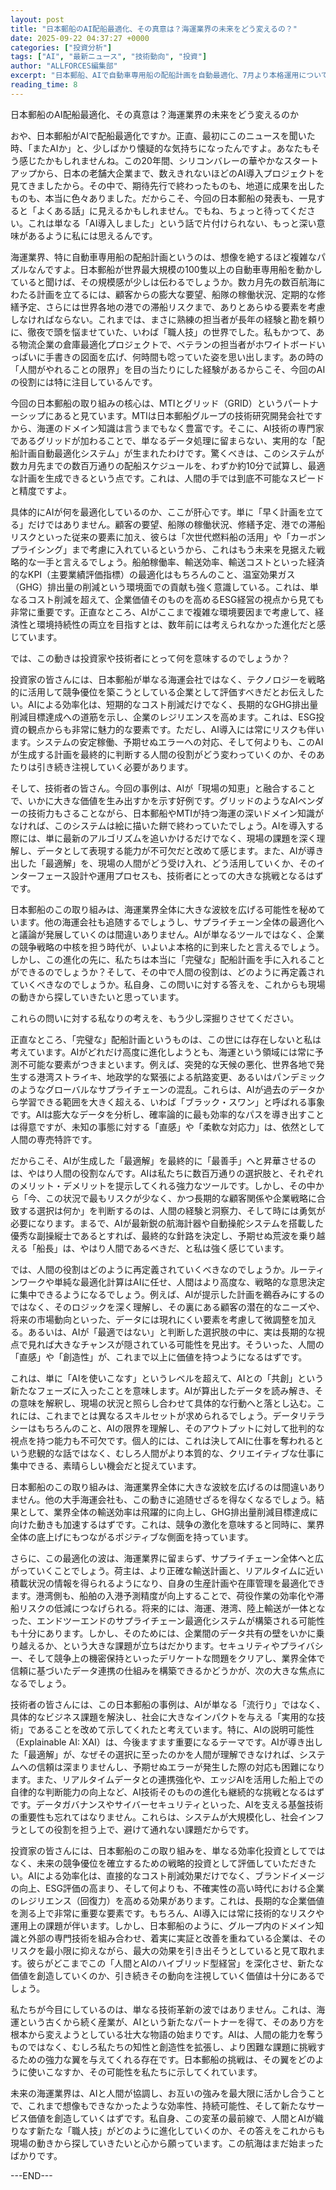 ```yaml
---
layout: post
title: "日本郵船のAI配船最適化、その真意は？海運業界の未来をどう変えるの？"
date: 2025-09-22 04:37:27 +0000
categories: ["投資分析"]
tags: ["AI", "最新ニュース", "技術動向", "投資"]
author: "ALLFORCES編集部"
excerpt: "日本郵船、AIで自動車専用船の配船計画を自動最適化、7月より本格運用について詳細に分析します。"
reading_time: 8
---
```


日本郵船のAI配船最適化、その真意は？海運業界の未来をどう変えるのか

おや、日本郵船がAIで配船最適化ですか。正直、最初にこのニュースを聞いた時、「またAIか」と、少しばかり懐疑的な気持ちになったんですよ。あなたもそう感じたかもしれませんね。この20年間、シリコンバレーの華やかなスタートアップから、日本の老舗大企業まで、数えきれないほどのAI導入プロジェクトを見てきましたから。その中で、期待先行で終わったものも、地道に成果を出したものも、本当に色々ありました。だからこそ、今回の日本郵船の発表も、一見すると「よくある話」に見えるかもしれません。でもね、ちょっと待ってください。これは単なる「AI導入しました」という話で片付けられない、もっと深い意味があるように私には思えるんです。

海運業界、特に自動車専用船の配船計画というのは、想像を絶するほど複雑なパズルなんですよ。日本郵船が世界最大規模の100隻以上の自動車専用船を動かしていると聞けば、その規模感が少しは伝わるでしょうか。数カ月先の数百航海にわたる計画を立てるには、顧客からの膨大な要望、船隊の稼働状況、定期的な修繕予定、さらには世界各地の港での滞船リスクまで、ありとあらゆる要素を考慮しなければならない。これまでは、まさに熟練の担当者が長年の経験と勘を頼りに、徹夜で頭を悩ませていた、いわば「職人技」の世界でした。私もかつて、ある物流企業の倉庫最適化プロジェクトで、ベテランの担当者がホワイトボードいっぱいに手書きの図面を広げ、何時間も唸っていた姿を思い出します。あの時の「人間がやれることの限界」を目の当たりにした経験があるからこそ、今回のAIの役割には特に注目しているんです。

今回の日本郵船の取り組みの核心は、MTIとグリッド（GRID）というパートナーシップにあると見ています。MTIは日本郵船グループの技術研究開発会社ですから、海運のドメイン知識は言うまでもなく豊富です。そこに、AI技術の専門家であるグリッドが加わることで、単なるデータ処理に留まらない、実用的な「配船計画自動最適化システム」が生まれたわけです。驚くべきは、このシステムが数カ月先までの数百万通りの配船スケジュールを、わずか約10分で試算し、最適な計画を生成できるという点です。これは、人間の手では到底不可能なスピードと精度ですよ。

具体的にAIが何を最適化しているのか、ここが肝心です。単に「早く計画を立てる」だけではありません。顧客の要望、船隊の稼働状況、修繕予定、港での滞船リスクといった従来の要素に加え、彼らは「次世代燃料船の活用」や「カーボンプライシング」まで考慮に入れているというから、これはもう未来を見据えた戦略的な一手と言えるでしょう。船舶稼働率、輸送効率、輸送コストといった経済的なKPI（主要業績評価指標）の最適化はもちろんのこと、温室効果ガス（GHG）排出量の削減という環境面での貢献も強く意識している。これは、単なるコスト削減を超えて、企業価値そのものを高めるESG経営の視点から見ても非常に重要です。正直なところ、AIがここまで複雑な環境要因まで考慮して、経済性と環境持続性の両立を目指すとは、数年前には考えられなかった進化だと感じています。

では、この動きは投資家や技術者にとって何を意味するのでしょうか？

投資家の皆さんには、日本郵船が単なる海運会社ではなく、テクノロジーを戦略的に活用して競争優位を築こうとしている企業として評価すべきだとお伝えしたい。AIによる効率化は、短期的なコスト削減だけでなく、長期的なGHG排出量削減目標達成への道筋を示し、企業のレジリエンスを高めます。これは、ESG投資の観点からも非常に魅力的な要素です。ただし、AI導入には常にリスクも伴います。システムの安定稼働、予期せぬエラーへの対応、そして何よりも、このAIが生成する計画を最終的に判断する人間の役割がどう変わっていくのか、そのあたりは引き続き注視していく必要があります。

そして、技術者の皆さん。今回の事例は、AIが「現場の知恵」と融合することで、いかに大きな価値を生み出すかを示す好例です。グリッドのようなAIベンダーの技術力もさることながら、日本郵船やMTIが持つ海運の深いドメイン知識がなければ、このシステムは絵に描いた餅で終わっていたでしょう。AIを導入する際には、単に最新のアルゴリズムを追いかけるだけでなく、現場の課題を深く理解し、データとして表現する能力が不可欠だと改めて感じます。また、AIが導き出した「最適解」を、現場の人間がどう受け入れ、どう活用していくか、そのインターフェース設計や運用プロセスも、技術者にとっての大きな挑戦となるはずです。

日本郵船のこの取り組みは、海運業界全体に大きな波紋を広げる可能性を秘めています。他の海運会社も追随するでしょうし、サプライチェーン全体の最適化へと議論が発展していくのは間違いありません。AIが単なるツールではなく、企業の競争戦略の中核を担う時代が、いよいよ本格的に到来したと言えるでしょう。しかし、この進化の先に、私たちは本当に「完璧な」配船計画を手に入れることができるのでしょうか？そして、その中で人間の役割は、どのように再定義されていくべきなのでしょうか。私自身、この問いに対する答えを、これからも現場の動きから探していきたいと思っています。

これらの問いに対する私なりの考えを、もう少し深掘りさせてください。

正直なところ、「完璧な」配船計画というものは、この世には存在しないと私は考えています。AIがどれだけ高度に進化しようとも、海運という領域には常に予測不可能な要素がつきまといます。例えば、突発的な天候の悪化、世界各地で発生する港湾ストライキ、地政学的な緊張による航路変更、あるいはパンデミックのようなグローバルなサプライチェーンの混乱。これらは、AIが過去のデータから学習できる範囲を大きく超える、いわば「ブラック・スワン」と呼ばれる事象です。AIは膨大なデータを分析し、確率論的に最も効率的なパスを導き出すことは得意ですが、未知の事態に対する「直感」や「柔軟な対応力」は、依然として人間の専売特許です。

だからこそ、AIが生成した「最適解」を最終的に「最善手」へと昇華させるのは、やはり人間の役割なんです。AIは私たちに数百万通りの選択肢と、それぞれのメリット・デメリットを提示してくれる強力なツールです。しかし、その中から「今、この状況で最もリスクが少なく、かつ長期的な顧客関係や企業戦略に合致する選択は何か」を判断するのは、人間の経験と洞察力、そして時には勇気が必要になります。まるで、AIが最新鋭の航海計器や自動操舵システムを搭載した優秀な副操縦士であるとすれば、最終的な針路を決定し、予期せぬ荒波を乗り越える「船長」は、やはり人間であるべきだ、と私は強く感じています。

では、人間の役割はどのように再定義されていくべきなのでしょうか。ルーティンワークや単純な最適化計算はAIに任せ、人間はより高度な、戦略的な意思決定に集中できるようになるでしょう。例えば、AIが提示した計画を鵜呑みにするのではなく、そのロジックを深く理解し、その裏にある顧客の潜在的なニーズや、将来の市場動向といった、データには現れにくい要素を考慮して微調整を加える。あるいは、AIが「最適ではない」と判断した選択肢の中に、実は長期的な視点で見れば大きなチャンスが隠されている可能性を見出す。そういった、人間の「直感」や「創造性」が、これまで以上に価値を持つようになるはずです。

これは、単に「AIを使いこなす」というレベルを超えて、AIとの「共創」という新たなフェーズに入ったことを意味します。AIが算出したデータを読み解き、その意味を解釈し、現場の状況と照らし合わせて具体的な行動へと落とし込む。これには、これまでとは異なるスキルセットが求められるでしょう。データリテラシーはもちろんのこと、AIの限界を理解し、そのアウトプットに対して批判的な視点を持つ能力も不可欠です。個人的には、これは決してAIに仕事を奪われるという悲観的な話ではなく、むしろ人間がより本質的な、クリエイティブな仕事に集中できる、素晴らしい機会だと捉えています。

日本郵船のこの取り組みは、海運業界全体に大きな波紋を広げるのは間違いありません。他の大手海運会社も、この動きに追随せざるを得なくなるでしょう。結果として、業界全体の輸送効率は飛躍的に向上し、GHG排出量削減目標達成に向けた動きも加速するはずです。これは、競争の激化を意味すると同時に、業界全体の底上げにもつながるポジティブな側面を持っています。

さらに、この最適化の波は、海運業界に留まらず、サプライチェーン全体へと広がっていくことでしょう。荷主は、より正確な輸送計画と、リアルタイムに近い積載状況の情報を得られるようになり、自身の生産計画や在庫管理を最適化できます。港湾側も、船舶の入港予測精度が向上することで、荷役作業の効率化や滞船リスクの低減につなげられる。将来的には、海運、港湾、陸上輸送が一体となった、エンドツーエンドのサプライチェーン最適化システムが構築される可能性も十分にあります。しかし、そのためには、企業間のデータ共有の壁をいかに乗り越えるか、という大きな課題が立ちはだかります。セキュリティやプライバシー、そして競争上の機密保持といったデリケートな問題をクリアし、業界全体で信頼に基づいたデータ連携の仕組みを構築できるかどうかが、次の大きな焦点になるでしょう。

技術者の皆さんには、この日本郵船の事例は、AIが単なる「流行り」ではなく、具体的なビジネス課題を解決し、社会に大きなインパクトを与える「実用的な技術」であることを改めて示してくれたと考えています。特に、AIの説明可能性（Explainable AI: XAI）は、今後ますます重要になるテーマです。AIが導き出した「最適解」が、なぜその選択に至ったのかを人間が理解できなければ、システムへの信頼は深まりませんし、予期せぬエラーが発生した際の対応も困難になります。また、リアルタイムデータとの連携強化や、エッジAIを活用した船上での自律的な判断能力の向上など、AI技術そのものの進化も継続的な挑戦となるはずです。データガバナンスやサイバーセキュリティといった、AIを支える基盤技術の重要性も忘れてはなりません。これらは、システムが大規模化し、社会インフラとしての役割を担う上で、避けて通れない課題だからです。

投資家の皆さんには、日本郵船のこの取り組みを、単なる効率化投資としてではなく、未来の競争優位を確立するための戦略的投資として評価していただきたい。AIによる効率化は、直接的なコスト削減効果だけでなく、ブランドイメージの向上、ESG評価の高まり、そして何よりも、不確実性の高い時代における企業のレジリエンス（回復力）を高める効果があります。これは、長期的な企業価値を測る上で非常に重要な要素です。もちろん、AI導入には常に技術的なリスクや運用上の課題が伴います。しかし、日本郵船のように、グループ内のドメイン知識と外部の専門技術を組み合わせ、着実に実証と改善を重ねている企業は、そのリスクを最小限に抑えながら、最大の効果を引き出そうとしていると見て取れます。彼らがどこまでこの「人間とAIのハイブリッド型経営」を深化させ、新たな価値を創造していくのか、引き続きその動向を注視していく価値は十分にあるでしょう。

私たちが今目にしているのは、単なる技術革新の波ではありません。これは、海運という古くから続く産業が、AIという新たなパートナーを得て、そのあり方を根本から変えようとしている壮大な物語の始まりです。AIは、人間の能力を奪うものではなく、むしろ私たちの知性と創造性を拡張し、より困難な課題に挑戦するための強力な翼を与えてくれる存在です。日本郵船の挑戦は、その翼をどのように使いこなすか、その可能性を私たちに示してくれています。

未来の海運業界は、AIと人間が協調し、お互いの強みを最大限に活かし合うことで、これまで想像もできなかったような効率性、持続可能性、そして新たなサービス価値を創造していくはずです。私自身、この変革の最前線で、人間とAIが織りなす新たな「職人技」がどのように進化していくのか、その答えをこれからも現場の動きから探していきたいと心から願っています。この航海はまだ始まったばかりです。

---END---